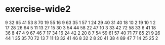 # exercise-wide2
9
32
65
41
53
8
70
19
55
16
9
63
35
1
57
1
24
29
40
31
40
18
10
2
19
10
1
2
17
28
26
64
5
11
13
27
15
30
3
54
44
58
22
47
10
3
33
42
72
58
33
6
41
18
36
8
47
4
9
67
46
7
17
34
16
24
42
2
20
8
7
54
59
61
57
40
71
77
85
21
9
26
44
1
35
35
70
72
13
7
11
13
32
41
46
8
32
2
8
20
41
38
4
89
47
7
14
25
25
2

